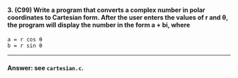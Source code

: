 #### 3. (C99) Write a program that converts a complex number in polar coordinates to Cartesian form. After the user enters the values of r and θ, the program will display the number in the form a + bi, where

`a = r cos θ`  
`b = r sin θ`  

---

#### Answer: see `cartesian.c`.
